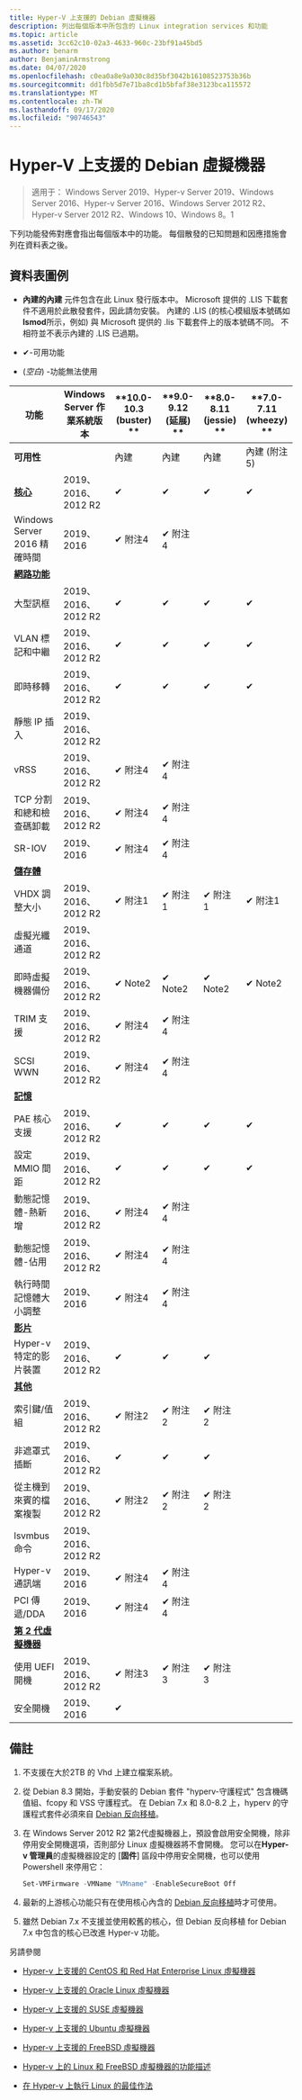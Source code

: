 ```yaml
---
title: Hyper-V 上支援的 Debian 虛擬機器
description: 列出每個版本中所包含的 Linux integration services 和功能
ms.topic: article
ms.assetid: 3cc62c10-02a3-4633-960c-23bf91a45bd5
ms.author: benarm
author: BenjaminArmstrong
ms.date: 04/07/2020
ms.openlocfilehash: c0ea0a8e9a030c8d35bf3042b16108523753b36b
ms.sourcegitcommit: dd1fbb5d7e71ba8cd1b5bfaf38e3123bca115572
ms.translationtype: MT
ms.contentlocale: zh-TW
ms.lasthandoff: 09/17/2020
ms.locfileid: "90746543"
---
```

# <a name="supported-debian-virtual-machines-on-hyper-v"></a>Hyper-V 上支援的 Debian 虛擬機器

>適用于： Windows Server 2019、Hyper-v Server 2019、Windows Server 2016、Hyper-v Server 2016、Windows Server 2012 R2、Hyper-v Server 2012 R2、Windows 10、Windows 8。1

下列功能發佈對應會指出每個版本中的功能。 每個散發的已知問題和因應措施會列在資料表之後。

## <a name="table-legend"></a>資料表圖例

* **內建的內建** 元件包含在此 Linux 發行版本中。 Microsoft 提供的 .LIS 下載套件不適用於此散發套件，因此請勿安裝。 內建的 .LIS (的核心模組版本號碼如 **lsmod**所示，例如) 與 Microsoft 提供的 .lis 下載套件上的版本號碼不同。 不相符並不表示內建的 .LIS 已過期。

* &#10004;-可用功能

*  (*空白*) -功能無法使用

| **功能**                                                                                                                                  | **Windows Server 作業系統版本** | **10.0-10.3 (buster) ** | **9.0-9.12 (延展) ** | **8.0-8.11 (jessie) ** | **7.0-7.11 (wheezy) ** |
|----------------------------------------------------------------------------------------------------------------------------------------------|---------------------------------------------|-----------------------|-----------------------|-----------------------|-----------------------|
| **可用性**                                                                                                                             |                                             | 內建              | 內建              | 內建              | 內建 (附注 5)      |
| **[核心](Feature-Descriptions-for-Linux-and-FreeBSD-virtual-machines-on-Hyper-V.md#core)**                                                   | 2019、2016、2012 R2          | &#10004;              | &#10004;              | &#10004;              | &#10004;              |
| Windows Server 2016 精確時間                                                                                                            | 2019、2016                                  | &#10004; 附注4       | &#10004; 附注4       |                       |                       |
| **[網路功能](Feature-Descriptions-for-Linux-and-FreeBSD-virtual-machines-on-Hyper-V.md#networking)**                                       |                                             |                       |                       |                       |                       |
| 大型訊框                                                                                                                                 | 2019、2016、2012 R2          | &#10004;              | &#10004;              | &#10004;              | &#10004;              |
| VLAN 標記和中繼                                                                                                                    | 2019、2016、2012 R2          | &#10004;              | &#10004;              | &#10004;              | &#10004;              |
| 即時移轉                                                                                                                               | 2019、2016、2012 R2          | &#10004;              | &#10004;              | &#10004;              | &#10004;              |
| 靜態 IP 插入                                                                                                                          | 2019、2016、2012 R2                   |                       |                       |                       |                       |
| vRSS                                                                                                                                         | 2019、2016、2012 R2                         | &#10004; 附注4       | &#10004; 附注4       |                       |                       |
| TCP 分割和總和檢查碼卸載                                                                                                       | 2019、2016、2012 R2          | &#10004; 附注4       | &#10004; 附注4       |                       |                       |
| SR-IOV                                                                                                                                       | 2019、2016                                  | &#10004; 附注4       | &#10004; 附注4       |                       |                       |
| **[儲存體](Feature-Descriptions-for-Linux-and-FreeBSD-virtual-machines-on-Hyper-V.md#storage)**                                             |                                             |                       |                       |                       |                       |
| VHDX 調整大小                                                                                                                                  | 2019、2016、2012 R2                         | &#10004; 附注1       | &#10004; 附注1       | &#10004; 附注1       | &#10004; 附注1       |
| 虛擬光纖通道                                                                                                                        | 2019、2016、2012 R2                         |                       |                       |                       |                       |
| 即時虛擬機器備份                                                                                                                  | 2019、2016、2012 R2                         | &#10004; Note2 | &#10004; Note2 | &#10004; Note2 | &#10004; Note2 |
| TRIM 支援                                                                                                                                 | 2019、2016、2012 R2                         | &#10004; 附注4       | &#10004; 附注4       |                       |                       |
| SCSI WWN                                                                                                                                     | 2019、2016、2012 R2                         | &#10004; 附注4       | &#10004; 附注4       |                       |                       |
| **[記憶](Feature-Descriptions-for-Linux-and-FreeBSD-virtual-machines-on-Hyper-V.md#memory)**                                               |                                             |                       |                       |                       |                       |
| PAE 核心支援                                                                                                                           | 2019、2016、2012 R2          | &#10004;              | &#10004;              | &#10004;              | &#10004;              |
| 設定 MMIO 間距                                                                                                                    | 2019、2016、2012 R2                         | &#10004;              | &#10004;              | &#10004;              | &#10004;              |
| 動態記憶體-熱新增                                                                                                                     | 2019、2016、2012 R2                   | &#10004; 附注4       | &#10004; 附注4       |                       |                       |
| 動態記憶體-佔用                                                                                                                  | 2019、2016、2012 R2                   | &#10004; 附注4       | &#10004; 附注4       |                       |                       |
| 執行時間記憶體大小調整                                                                                                                        | 2019、2016                                  | &#10004; 附注4       | &#10004; 附注4       |                       |                       |
| **[影片](Feature-Descriptions-for-Linux-and-FreeBSD-virtual-machines-on-Hyper-V.md#video)**                                                 |                                             |                       |                       |                       |                       |
| Hyper-v 特定的影片裝置                                                                                                                | 2019、2016、2012 R2          | &#10004;              | &#10004;              | &#10004;              |                       |
| **[其他](Feature-Descriptions-for-Linux-and-FreeBSD-virtual-machines-on-Hyper-V.md#miscellaneous)**                                 |                                             |                       |                       |                       |                       |
| 索引鍵/值組                                                                                                                               | 2019、2016、2012 R2          | &#10004; 附注2       | &#10004; 附注2       | &#10004; 附注2       |                       |
| 非遮罩式插斷                                                                                                                       | 2019、2016、2012 R2                         | &#10004;              | &#10004;              | &#10004;              |                       |
| 從主機到來賓的檔案複製                                                                                                                 | 2019、2016、2012 R2                         | &#10004; 附注2       | &#10004; 附注2       | &#10004; 附注2       |                       |
| lsvmbus 命令                                                                                                                              | 2019、2016、2012 R2          |                       |                       |                       |                       |
| Hyper-v 通訊端                                                                                                                              | 2019、2016                                  | &#10004; 附注4       | &#10004; 附注4       |                       |                       |
| PCI 傳遞/DDA                                                                                                                          | 2019、2016                                  | &#10004; 附注4       | &#10004; 附注4       |                       |                       |
| **[第 2 代虛擬機器](Feature-Descriptions-for-Linux-and-FreeBSD-virtual-machines-on-Hyper-V.md#generation-2-virtual-machines)** |                                             |                       |                       |                       |                       |
| 使用 UEFI 開機                                                                                                                              | 2019、2016、2012 R2                         | &#10004; 附注3       | &#10004; 附注3       | &#10004; 附注3       |                       |
| 安全開機                                                                                                                                  | 2019、2016                                  | &#10004;              |                       |                       |                       |


## <a name="notes"></a>備註

1. 不支援在大於2TB 的 Vhd 上建立檔案系統。

2. 從 Debian 8.3 開始，手動安裝的 Debian 套件 "hyperv-守護程式" 包含機碼值組、fcopy 和 VSS 守護程式。 在 Debian 7.x 和 8.0-8.2 上，hyperv 的守護程式套件必須來自 [Debian 反向移植](https://wiki.debian.org/Backports)。

3. 在 Windows Server 2012 R2 第2代虛擬機器上，預設會啟用安全開機，除非停用安全開機選項，否則部分 Linux 虛擬機器將不會開機。 您可以在**Hyper-v 管理員**的虛擬機器設定的 [**固件**] 區段中停用安全開機，也可以使用 Powershell 來停用它：

   ```Powershell
   Set-VMFirmware -VMName "VMname" -EnableSecureBoot Off
   ```
4. 最新的上游核心功能只有在使用核心內含的 [Debian 反向移植](https://wiki.debian.org/Backports)時才可使用。

5. 雖然 Debian 7.x 不支援並使用較舊的核心，但 Debian 反向移植 for Debian 7.x 中包含的核心已改進 Hyper-v 功能。

另請參閱

* [Hyper-v 上支援的 CentOS 和 Red Hat Enterprise Linux 虛擬機器](Supported-CentOS-and-Red-Hat-Enterprise-Linux-virtual-machines-on-Hyper-V.md)

* [Hyper-v 上支援的 Oracle Linux 虛擬機器](Supported-Oracle-Linux-virtual-machines-on-Hyper-V.md)

* [Hyper-v 上支援的 SUSE 虛擬機器](Supported-SUSE-virtual-machines-on-Hyper-V.md)

* [Hyper-v 上支援的 Ubuntu 虛擬機器](Supported-Ubuntu-virtual-machines-on-Hyper-V.md)

* [Hyper-v 上支援的 FreeBSD 虛擬機器](Supported-FreeBSD-virtual-machines-on-Hyper-V.md)

* [Hyper-v 上的 Linux 和 FreeBSD 虛擬機器的功能描述](Feature-Descriptions-for-Linux-and-FreeBSD-virtual-machines-on-Hyper-V.md)

* [在 Hyper-v 上執行 Linux 的最佳作法](Best-Practices-for-running-Linux-on-Hyper-V.md)
